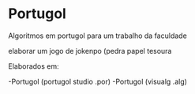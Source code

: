 # Portugol
Algoritmos em portugol para um trabalho da faculdade

elaborar um jogo de jokenpo (pedra papel tesoura

Elaborados em:

-Portugol (portugol studio .por)
-Portugol (visualg .alg)
